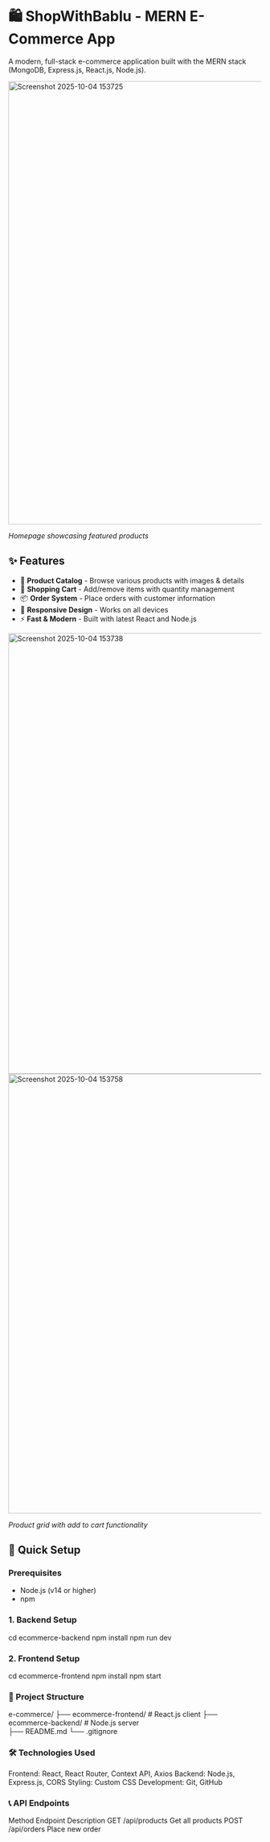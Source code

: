 # 🛍️ ShopWithBablu - MERN E-Commerce App

A modern, full-stack e-commerce application built with the MERN stack (MongoDB, Express.js, React.js, Node.js).

<img width="1911" height="880" alt="Screenshot 2025-10-04 153725" src="https://github.com/user-attachments/assets/e3689e51-95ee-42b1-bad5-b7314b4dcc11" />

*Homepage showcasing featured products*

## ✨ Features

- 🏪 **Product Catalog** - Browse various products with images & details
- 🛒 **Shopping Cart** - Add/remove items with quantity management  
- 📦 **Order System** - Place orders with customer information
- 📱 **Responsive Design** - Works on all devices
- ⚡ **Fast & Modern** - Built with latest React and Node.js

<img width="1919" height="875" alt="Screenshot 2025-10-04 153738" src="https://github.com/user-attachments/assets/3c5916bb-8458-46e0-9ef0-80cc10ba36dc" />
<img width="1919" height="873" alt="Screenshot 2025-10-04 153758" src="https://github.com/user-attachments/assets/4e2d6362-b7f6-408d-9b4d-613cc014e8df" />


*Product grid with add to cart functionality*

## 🚀 Quick Setup

### Prerequisites
- Node.js (v14 or higher)
- npm

### 1. Backend Setup
cd ecommerce-backend
npm install
npm run dev

### 2. Frontend Setup
cd ecommerce-frontend
npm install
npm start

### 📁 Project Structure
e-commerce/
├── ecommerce-frontend/     # React.js client
├── ecommerce-backend/      # Node.js server  
├── README.md
└── .gitignore

### 🛠️ Technologies Used
Frontend: React, React Router, Context API, Axios
Backend: Node.js, Express.js, CORS
Styling: Custom CSS
Development: Git, GitHub

### 📞 API Endpoints
Method	  Endpoint      	Description
GET	     /api/products	 Get all products
POST   	/api/orders      Place new order


